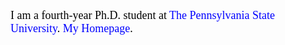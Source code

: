 <font face="Cambria Math" color=black size=4> I am a fourth-year Ph.D. student at <a href="https://ist.psu.edu/" style="text-decoration:none; color:blue;">The Pennsylvania State University</a>.  <a href="https://tengxiao1.github.io/" style="text-decoration:none; color:blue;">My Homepage</a>.</font>  






